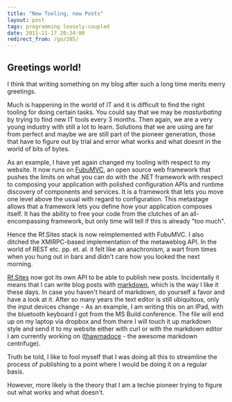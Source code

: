 ```yaml
---
title: "New Tooling, new Posts"
layout: post
tags: programming loosely-coupled
date: 2011-11-17 20:34:00
redirect_from: /go/205/
---
```


## Greetings world!

I think that writing something on my blog after such a long time merits merry greetings.

Much is happening in the world of IT and it is difficult to find the right tooling for doing certain tasks. You could say that we may be _masturbating_ by trying to find new IT tools every 3 months. Then again, we are a very young industry with still a lot to learn. Solutions that we are using are far from perfect and maybe we are still part of the pioneer generation, those that have to figure out by trial and error what works and what doesnt in the world of bits of bytes.

As an example, I have yet again changed my tooling with respect to my website. It now runs on [FubuMVC][1], an open source web framework that pushes the limits on what you can do with the .NET framework with respect to composing your application with polished configuration APIs and runtime discovery of components and services. It is a framework that lets you move one level above the usual with regard to configuration. This metastage allows that a framework lets you define how your application composes itself. It has the ability to free your code from the clutches of an all-encompassing framework, but only time will tell if this is already "too much".

Hence the Rf.Sites stack is now reimplemented with FubuMVC. I also ditched the XMlRPC-based implementation of the metaweblog API. In the world of REST etc. pp. et. al. it felt like an anachronism, a wart from times when you hung out in bars and didn't care how you looked the next morning. 

[Rf.Sites][2] now got its own API to be able to publish new posts. Incidentally it means that I can write blog posts with [markdown][3], which is the way I like it these days. In case you haven't heard of markdown, do yourself a favor and have a look at it. After so many years the text editor is still ubiquitous, only the input devices change - As an example, I am writing this on an IPad, with the bluetooth keyboard I got from the MS Build conference. The file will end up on my laptop via dropbox and from there I will touch it up markdown style and send it to my website either with curl or with the markdown editor I am currently working on ([thawmadoce][4] - the awesome markdown centrifuge).

Truth be told, I like to fool myself that I was doing all this to streamline the process of publishing to a point where I would be doing it on a regular basis. 

However, more likely is the theory that I am a techie pioneer trying to figure out what works and what doesn't.

  [1]: http://fubu-project.org
  [2]: https://github.com/flq/Rf.Sites
  [3]: http://daringfireball.net/projects/markdown/
  [4]: https://github.com/flq/Thawmadoce